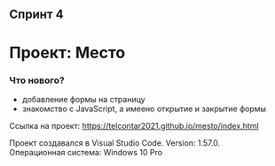 ## Спринт 4

# Проект: Место

### Что нового?
* добавление формы на страницу
* знакомство с JavaScript, а имеено открытие и закрытие формы

Ссылка на проект: https://telcontar2021.github.io/mesto/index.html

Проект создавался в Visual Studio Code. Version: 1.57.0.  
Операционная система: Windows 10 Pro
